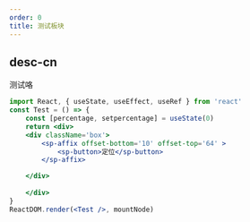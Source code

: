 ```yaml
---
order: 0
title: 测试板块
---
```



## desc-cn 
测试咯

```jsx
import React, { useState, useEffect, useRef } from 'react'
const Test = () => {
    const [percentage, setpercentage] = useState(0)
    return <div>
    <div className='box'>
        <sp-affix offset-bottom='10' offset-top='64' >
            <sp-button>定位</sp-button>
        </sp-affix>

    </div>
        
    </div>
}
ReactDOM.render(<Test />, mountNode)
```

<style> 
.box {
    height: 390px;
}
</style>